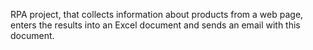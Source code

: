 RPA project, that collects information about products from a web page, enters the results into an Excel document and sends an email with this document.
